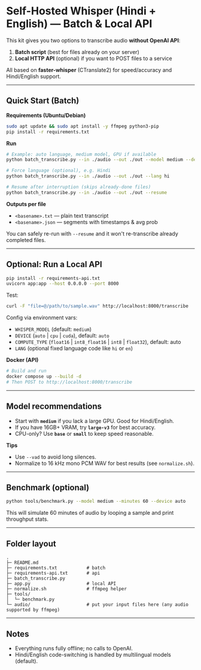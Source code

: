 
# Self-Hosted Whisper (Hindi + English) — Batch & Local API

This kit gives you two options to transcribe audio **without OpenAI API**:

1) **Batch script** (best for files already on your server)  
2) **Local HTTP API** (optional) if you want to POST files to a service

All based on **faster-whisper** (CTranslate2) for speed/accuracy and Hindi/English support.

---

## Quick Start (Batch)

**Requirements (Ubuntu/Debian)**
```bash
sudo apt update && sudo apt install -y ffmpeg python3-pip
pip install -r requirements.txt
```

**Run**
```bash
# Example: auto language, medium model, GPU if available
python batch_transcribe.py --in ./audio --out ./out --model medium --device auto --compute float16

# Force language (optional), e.g. Hindi
python batch_transcribe.py --in ./audio --out ./out --lang hi

# Resume after interruption (skips already-done files)
python batch_transcribe.py --in ./audio --out ./out --resume
```

**Outputs per file**
- `<basename>.txt` — plain text transcript
- `<basename>.json` — segments with timestamps & avg prob

You can safely re-run with `--resume` and it won't re-transcribe already completed files.

---

## Optional: Run a Local API

```bash
pip install -r requirements-api.txt
uvicorn app:app --host 0.0.0.0 --port 8000
```

Test:
```bash
curl -F "file=@/path/to/sample.wav" http://localhost:8000/transcribe
```

Config via environment vars:
- `WHISPER_MODEL` (default: `medium`)
- `DEVICE` (`auto` | `cpu` | `cuda`), default: `auto`
- `COMPUTE_TYPE` (`float16` | `int8_float16` | `int8` | `float32`), default: auto
- `LANG` (optional fixed language code like `hi` or `en`)

**Docker (API)**
```bash
# Build and run
docker compose up --build -d
# Then POST to http://localhost:8000/transcribe
```

---

## Model recommendations

- Start with **`medium`** if you lack a large GPU. Good for Hindi/English.
- If you have 16GB+ VRAM, try **`large-v3`** for best accuracy.
- CPU-only? Use **`base`** or **`small`** to keep speed reasonable.

**Tips**
- Use `--vad` to avoid long silences.
- Normalize to 16 kHz mono PCM WAV for best results (see `normalize.sh`).

---

## Benchmark (optional)

```bash
python tools/benchmark.py --model medium --minutes 60 --device auto
```

This will simulate 60 minutes of audio by looping a sample and print throughput stats.

---

## Folder layout

```
.
├─ README.md
├─ requirements.txt           # batch
├─ requirements-api.txt       # api
├─ batch_transcribe.py
├─ app.py                     # local API
├─ normalize.sh               # ffmpeg helper
├─ tools/
│  └─ benchmark.py
└─ audio/                     # put your input files here (any audio supported by ffmpeg)
```

---

## Notes

- Everything runs fully offline; no calls to OpenAI.
- Hindi/English code-switching is handled by multilingual models (default).
